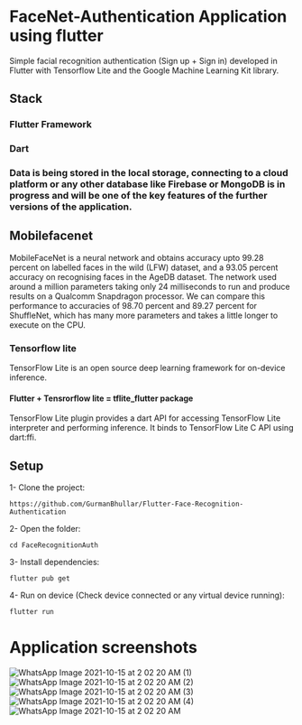 
# FaceNet-Authentication Application using flutter

Simple facial recognition authentication (Sign up + Sign in) developed in Flutter with Tensorflow Lite and the Google Machine Learning Kit library.

## Stack

### Flutter Framework
### Dart
### Data is being stored in the local storage, connecting to a cloud platform or any other database like Firebase or MongoDB is in progress and will be one of the key features of the further versions of the application.
## Mobilefacenet 
MobileFaceNet is a neural network and obtains accuracy upto 99.28 percent on labelled faces in the wild (LFW) dataset, and a 93.05 percent accuracy on recognising faces in the AgeDB dataset. The network used around a million parameters taking only 24 milliseconds to run and produce results on a Qualcomm Snapdragon processor. We can compare this performance to accuracies of 98.70 percent and 89.27 percent for ShuffleNet, which has many more parameters and takes a little longer to execute on the CPU.

### Tensorflow lite
TensorFlow Lite is an open source deep learning framework for on-device inference.

#### Flutter + Tensrorflow lite = tflite_flutter package 
TensorFlow Lite plugin provides a dart API for accessing TensorFlow Lite interpreter and performing inference. It binds to TensorFlow Lite C API using dart:ffi.

## Setup

1- Clone the project:

```
https://github.com/GurmanBhullar/Flutter-Face-Recognition-Authentication
```
2- Open the folder:

```
cd FaceRecognitionAuth
```
3- Install dependencies:

```
flutter pub get
```
4- Run on device (Check device connected or any virtual device running):

```
flutter run
```

# Application screenshots

![WhatsApp Image 2021-10-15 at 2 02 20 AM (1)](https://user-images.githubusercontent.com/40751910/137391252-a0ae1a69-62ff-4b2c-ac93-e34a99ed2ef7.jpeg)
![WhatsApp Image 2021-10-15 at 2 02 20 AM (2)](https://user-images.githubusercontent.com/40751910/137391256-f4f69ac9-7ebe-4edc-86a7-b76dc36cd8f3.jpeg)
![WhatsApp Image 2021-10-15 at 2 02 20 AM (3)](https://user-images.githubusercontent.com/40751910/137391259-105e2a32-cf89-4f71-b1a8-8e0d128c6abb.jpeg)
![WhatsApp Image 2021-10-15 at 2 02 20 AM (4)](https://user-images.githubusercontent.com/40751910/137391261-d7de9ef9-f3d0-4f56-a43d-e4b25436c07b.jpeg)
![WhatsApp Image 2021-10-15 at 2 02 20 AM](https://user-images.githubusercontent.com/40751910/137391263-82c430e1-4f30-4f38-bee4-f3b41d72c8b6.jpeg)





